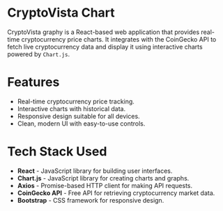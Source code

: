 # CryptoVista Chart

CryptoVista graphy is a React-based web application that provides real-time cryptocurrency price charts. It integrates with the CoinGecko API to fetch live cryptocurrency data and display it using interactive charts powered by `Chart.js`.

# Features

- Real-time cryptocurrency price tracking.
- Interactive charts with historical data.
- Responsive design suitable for all devices.
- Clean, modern UI with easy-to-use controls.

# Tech Stack Used

- **React** - JavaScript library for building user interfaces.
- **Chart.js** - JavaScript library for creating charts and graphs.
- **Axios** - Promise-based HTTP client for making API requests.
- **CoinGecko API** - Free API for retrieving cryptocurrency market data.
- **Bootstrap** - CSS framework for responsive design.




